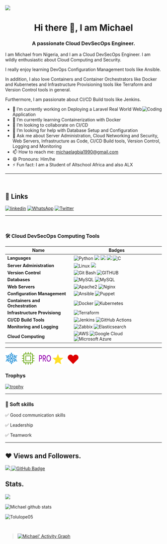<img align= "center" width="1000" src="https://github.com/michaelagbiaowei/altschool-cloud-exercises/blob/main/Semester-Project/images/header.png">

<h1 align="center">Hi there 👋, I am Michael</h1>
<h3 align="center">A passionate Cloud DevSecOps Engineer. </h3>

I am Michael from Nigeria, and I am a Cloud DevSecOps Engineer. I am wildly enthusiastic about Cloud Computing and Security.

I really enjoy learning DevOps Configuration Management tools like Ansible.

In addition, I also love Containers and Container Orchestrators like Docker and Kubernetes and Infrastructure Provisioning tools like Terraform and Version Control tools in general.

Furthermore, I am passionate about CI/CD Build tools like Jenkins.



<img align= "right" alt="Coding" src="https://github.com/michaelagbiaowei/altschool-cloud-exercises/blob/main/Semester-Project/images/giphy.gif">

- 🔭 I’m currently working on Deploying a Laravel Real World Web Application 
- 🌱 I’m currently learning Containerization with Docker 
- 👯 I’m looking to collaborate on CI/CD 
- 🤔 I’m looking for help with Database Setup and Configuration 
- 💬 Ask me about Server Administration, Cloud Networking and Security, Web Servers, Infrastructure as Code, CI/CD Build tools, Version Control, Logging and Monitoring
- 📫 How to reach me: michaelagbia1990@gmail.com 
- 😄 Pronouns: Him/he 
- ⚡ Fun fact: I am a Student of Altschool Africa and also ALX

<hr>
<br>

## 🔗 Links
[![linkedin](https://img.shields.io/badge/linkedin-0A66C2?style=for-the-badge&logo=linkedin&logoColor=white)](https://www.linkedin.com/in/maiempire/)
[![WhatsApp](https://img.shields.io/badge/WhatsApp-25D366?style=for-the-badge&logo=whatsapp&logoColor=white)](https://wa.me/2348089440108)
[![Twitter](https://img.shields.io/badge/Twitter-1DA1F2?style=for-the-badge&logo=Twitter&logoColor=white)](https://twitter.com/michaelagbiaow2)


<hr>
<br>

### 🛠 Cloud DevSecOps Computing Tools

Name | Badges
--- | --- 
**Languages**  |  ![Python](https://img.shields.io/badge/Python-%230175C2.svg?style=for-the-badge&logo=Python&logoColor=white) <img src="https://img.shields.io/badge/JavaScript-323330?style=for-the-badge&logo=javascript&logoColor=F7DF1E" /> <img src="https://img.shields.io/badge/CSS3-1572B6?style=for-the-badge&logo=css3&logoColor=white" /> <img src="https://img.shields.io/badge/HTML5-E34F26?style=for-the-badge&logo=html5&logoColor=white" /> ![C](https://img.shields.io/badge/c-%2300599C.svg?style=for-the-badge&logo=c&logoColor=white)
**Server Administration** |  ![Linux](https://img.shields.io/badge/Linux-%23FF9900.svg?style=for-the-badge&logo=Linux&logoColor=white) <img src="https://img.shields.io/badge/Windows-1572B6?style=for-the-badge&logo=windows&logoColor=white" />
**Version Control** |  ![Git Bash](https://img.shields.io/badge/git-%23F24E1E.svg?style=for-the-badge&logo=git&logoColor=white) ![GITHUB](https://img.shields.io/badge/github-%2300f.svg?style=for-the-badge&logo=github&logoColor=white)
**Databases**  |![MySQL](https://img.shields.io/badge/mysql-%2300f.svg?style=for-the-badge&logo=mysql&logoColor=white) ![MySQL](https://img.shields.io/badge/postgresql-%2300f.svg?style=for-the-badge&logo=postgresql&logoColor=white)
**Web Servers** |  ![Apache2](https://img.shields.io/badge/apache-%23F24E1E.svg?style=for-the-badge&logo=apache&logoColor=white) ![Nginx](https://img.shields.io/badge/Nginx-%234ea94b.svg?style=for-the-badge&logo=nginx&logoColor=white)
**Configuration Management** | ![Ansible](https://img.shields.io/badge/Ansible-000?style=for-the-badge&logo=ansible&logoColor=white) ![Puppet](https://img.shields.io/badge/Puppet-fff?style=for-the-badge&logo=Puppet&logoColor=yellow)
**Containers and Orchestration** | ![Docker](https://img.shields.io/badge/docker-%230175C2.svg?style=for-the-badge&logo=docker&logoColor=white) ![Kubernetes](https://img.shields.io/badge/kubernetes-%230175C2.svg?style=for-the-badge&logo=kubernetes&logoColor=white)
**Infrastructure Provisiong** | ![Terraform](https://img.shields.io/badge/Terraform-%23430098.svg?style=for-the-badge&logo=terraform&logoColor=white)
**CI/CD Build Tools**   | ![Jenkins](https://img.shields.io/badge/Jenkins-fff?style=for-the-badge&logo=jenkins&logoColor=red) ![GitHub Actions](https://img.shields.io/badge/github%20actions-%232671E5.svg?style=for-the-badge&logo=githubactions&logoColor=white)
**Monitoring and Logging**   | ![Zabbix](https://img.shields.io/badge/Zabbix-ff0000?style=for-the-badge&logo=zabbix&logoColor=white) ![Elasticsearch](https://img.shields.io/badge/Elasticsearch-fff?style=for-the-badge&logo=elasticsearch&logoColor=yellow) 
**Cloud Computing** | ![AWS](https://img.shields.io/badge/AWS-%23FF9900.svg?style=for-the-badge&logo=amazon-aws&logoColor=white)  ![Google Cloud](https://img.shields.io/badge/Google%20Cloud-fff?style=for-the-badge&logo=Google%20Cloud&logoColor=red) ![Microsoft Azure](https://img.shields.io/badge/Microsoft%20Azure-%230175C2.svg?style=for-the-badge&logo=Microsoft%20Azure&logoColor=white)

</p> 

<hr>

<a href='https://archiveprogram.github.com/'><img src='https://raw.githubusercontent.com/acervenky/animated-github-badges/master/assets/acbadge.gif' width='40' height='40'></a> <a href='https://docs.github.com/en/developers'><img src='https://raw.githubusercontent.com/acervenky/animated-github-badges/master/assets/devbadge.gif' width='40' height='40'></a> <a href='https://github.com/pricing'><img src='https://raw.githubusercontent.com/acervenky/animated-github-badges/master/assets/pro.gif' width='40' height='40'></a> <a href='https://stars.github.com/'><img src='https://raw.githubusercontent.com/acervenky/animated-github-badges/master/assets/starbadge.gif' width='35' height='35'></a> <a href='https://docs.github.com/en/github/supporting-the-open-source-community-with-github-sponsors'><img src='https://raw.githubusercontent.com/acervenky/animated-github-badges/master/assets/sponsorbadge.gif' width='35' height='35'></a> 

### Trophys

[![trophy](https://github-profile-trophy.vercel.app/?username=michaelagbiaowei)](https://github.com/ryo-ma/github-profile-trophy)

<hr>

### 👔 Soft skills

✅ Good communication skills

✅ Leadership

✅ Teamwork

<hr>

## ❤ Views and Followers.

<a href="https://github.com/michaelagbiaowei/github-profile-views-counter">
    <img src="https://komarev.com/ghpvc/?username=michaelagbiaowei">
</a>
<a href="https://github.com/michaelagbiaowei?tab=followers"><img src="https://img.shields.io/github/followers/michaelagbiaowei?label=Followers&style=social" alt="GitHub Badge"></a>


 <br>


 ## Stats.
 <p><img align="center" src="https://github-readme-stats.vercel.app/api/top-langs/?username=michaelagbiaowei&layout=compact&theme=dark&hide_border=false" /></p>
<p><img align="center" src="https://github-readme-stats.vercel.app/api?username=michaelagbiaowei&show_icons=true&include_all_commits=true&count_private=true&layout=compact&theme=dark&hide_border=false&border_radius=2&hide=contribs" alt="Michael github stats" /></p>

<p><img align="center" src="https://github-readme-streak-stats.herokuapp.com/?user=michaelagbiaowei&theme=dark" alt="Tolulope05" /></p>
<br/>


> <a href="https://github.com/michaelagbiaowei/github-readme-activity-graph"><img alt="Michael' Activity Graph" src="https://activity-graph.herokuapp.com/graph?username=michaelagbiaowei&bg_color=0D1117&color=5BCDEC&line=5BCDEC&point=FFFFFF&hide_border=true" /></a>

<br/>

 
<!--
**michaelagbiaowei/michaelagbiaowei** is a ✨ _special_ ✨ repository because its `README.md` (this file) appears on your GitHub profile.

